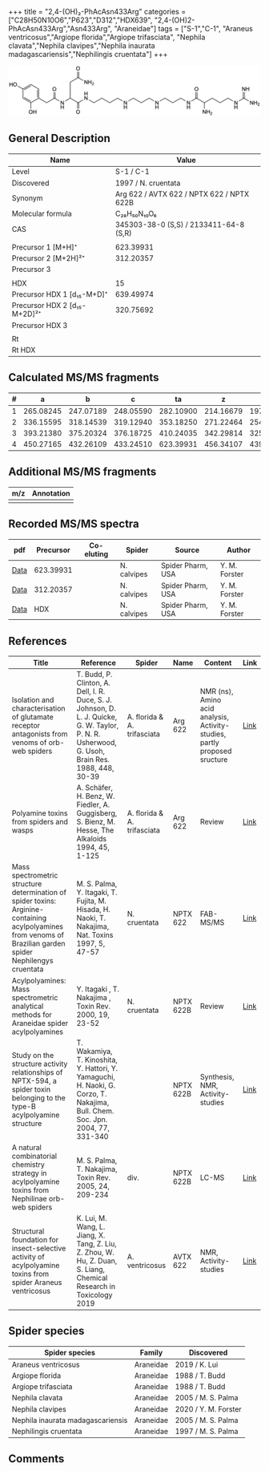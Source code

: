 +++
title = "2,4-(OH)₂-PhAcAsn433Arg"
categories = ["C28H50N10O6","P623","D312","HDX639",
"2,4-(OH)2-PhAcAsn433Arg","Asn433Arg",
"Araneidae"]
tags = ["S-1","C-1",
"Araneus ventricosus","Argiope florida","Argiope trifasciata",
"Nephila clavata","Nephila clavipes","Nephila inaurata madagascariensis","Nephilingis cruentata"]
+++

![](/img/2-4-OH2-PhAcAsn433Arg.png)

## General Description

| Name                         | Value                                     |
|------------------------------|-------------------------------------------|
| Level                        | S-1 / C-1                                         |
| Discovered                   | 1997 / N. cruentata                       |
| Synonym                      | Arg 622 / AVTX 622 / NPTX 622 / NPTX 622B |
| Molecular formula            | C₂₈H₅₀N₁₀O₆                               |
| CAS                          | 345303-38-0 (S,S) / 2133411-64-8 (S,R)    |
|                              |                                           |
| Precursor 1 [M+H]⁺           | 623.39931                                 |
| Precursor 2 [M+2H]²⁺         | 312.20357                                 |
| Precursor 3                  |                                           |
|                              |                                           |
| HDX                          | 15                                        |
| Precursor HDX 1 [d₁₅-M+D]⁺   | 639.49974                                 |
| Precursor HDX 2 [d₁₅-M+2D]²⁺ | 320.75692                                 |
| Precursor HDX 3              |                                           |
|                              |                                           |
| Rt                           |                                           |
| Rt HDX                       |                                           |

## Calculated MS/MS fragments

| # | a         | b         | c         | ta        | z         | y         | tz        |
|---|-----------|-----------|-----------|-----------|-----------|-----------|-----------|
| 1 | 265.08245 | 247.07189 | 248.05590 | 282.10900 | 214.16679 | 197.14024 | 231.19334 |
| 2 | 336.15595 | 318.14539 | 319.12940 | 353.18250 | 271.22464 | 254.19809 | 288.25119 |
| 3 | 393.21380 | 375.20324 | 376.18725 | 410.24035 | 342.29814 | 325.27159 | 359.32469 |
| 4 | 450.27165 | 432.26109 | 433.24510 | 623.39931 | 456.34107 | 439.31452 | 473.36762 |

## Additional MS/MS fragments

| m/z       | Annotation |
|-----------|------------|
|           |            |

## Recorded MS/MS spectra

| pdf | Precursor | Co-eluting | Spider | Source | Author |
|-----|-----------|------------|--------|--------|--------|
| [Data](/pdf/N-clavipes/623_2-4-OH2-PhAcAsn433Arg_Nc.pdf) | 623.39931 |           | N. calvipes| Spider Pharm, USA | Y. M. Forster |
| [Data](/pdf/N-clavipes/623_2-4-OH2-PhAcAsn433Arg_Nc_2.pdf) | 312.20357 |           | N. calvipes| Spider Pharm, USA | Y. M. Forster |
| [Data](/pdf/N-clavipes/623_2-4-OH2-PhAcAsn433Arg_Nc_HDX.pdf) | HDX |           | N. calvipes| Spider Pharm, USA | Y. M. Forster |

## References

| Title     | Reference   | Spider    | Name   | Content  | Link |
|-----------|-------------|-----------|--------|----------|-----|
| Isolation and characterisation of glutamate receptor antagonists from venoms of orb-web spiders| T. Budd, P. Clinton, A. Dell, I. R. Duce, S. J. Johnson, D. L. J. Quicke, G. W. Taylor, P. N. R. Usherwood, G. Usoh, Brain Res. 1988, 448, 30-39 | A. florida & A. trifasciata | Arg 622 | NMR (ns), Amino acid analysis, Activity-studies, partly proposed sructure | [Link](https://www.sciencedirect.com/science/article/pii/0006899388910980) |
| Polyamine toxins from spiders and wasps| A. Schäfer, H. Benz, W. Fiedler, A. Guggisberg, S. Bienz, M. Hesse, The Alkaloids 1994, 45, 1-125 | A. florida & A. trifasciata | Arg 622 | Review | [Link](https://www.sciencedirect.com/science/article/pii/S009995980860276X) |
| Mass spectrometric structure determination of spider toxins: Arginine-containing acylpolyamines from venoms of Brazilian garden spider Nephilengys cruentata| M. S. Palma, Y. Itagaki, T. Fujita, M. Hisada, H. Naoki, T. Nakajima, Nat. Toxins 1997, 5, 47-57 | N. cruentata | NPTX 622 | FAB-MS/MS | [Link](https://onlinelibrary.wiley.com/doi/abs/10.1002/%28SICI%29%281997%295%3A2%3C47%3A%3AAID-NT1%3E3.0.CO%3B2-X) |
| Acylpolyamines: Mass spectrometric analytical methods for Araneidae spider acylpolyamines| Y. Itagaki , T. Nakajima , Toxin Rev. 2000, 19, 23-52 | N. cruentata| NPTX 622B | Review | [Link](https://www.tandfonline.com/doi/abs/10.1081/TXR-100100314) |
| Study on the structure activity relationships of NPTX-594, a spider toxin belonging to the type-B acylpolyamine structure| T. Wakamiya, T. Kinoshita, Y. Hattori, Y. Yamaguchi, H. Naoki, G. Corzo, T. Nakajima, Bull. Chem. Soc. Jpn. 2004, 77, 331-340 |  | NPTX 622B | Synthesis, NMR, Activity-studies | [Link](https://www.journal.csj.jp/doi/10.1246/bcsj.77.331) |
| A natural combinatorial chemistry strategy in acylpolyamine toxins from Nephilinae orb-web spiders| M. S. Palma, T. Nakajima, Toxin Rev. 2005, 24, 209-234 | div. | NPTX 622B | LC-MS | [Link](https://www.tandfonline.com/doi/abs/10.1081/TXR-200057857) |
| Structural foundation for insect-selective activity of acylpolyamine toxins from spider Araneus ventricosus| K. Lui, M. Wang, L. Jiang, X. Tang, Z. Liu, Z. Zhou, W. Hu, Z. Duan, S. Liang, Chemical Research in Toxicology 2019 | A. ventricosus | AVTX 622 | NMR, Activity-studies | [Link](https://pubs.acs.org/doi/10.1021/acs.chemrestox.8b00337) |

## Spider species

| Spider species                    | Family    | Discovered         |
|-----------------------------------|-----------|--------------------| 
| Araneus ventricosus               | Araneidae | 2019 / K. Lui      |
| Argiope florida                   | Araneidae | 1988 / T. Budd     |
| Argiope trifasciata               | Araneidae | 1988 / T. Budd     |
| Nephila clavata                   | Araneidae | 2005 / M. S. Palma |
| Nephila clavipes | Araneidae | 2020 / Y. M. Forster |
| Nephila inaurata madagascariensis | Araneidae | 2005 / M. S. Palma |
| Nephilingis cruentata             | Araneidae | 1997 / M. S. Palma |

## Comments